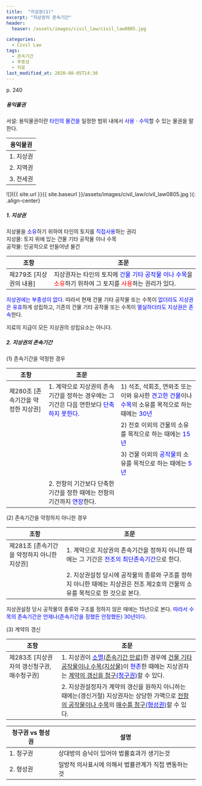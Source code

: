 ```yaml
---
title:  "지상권(1)"
excerpt: "지상권의 존속기간"
header:
  teaser: /assets/images/civil_law/civil_law0805.jpg

categories:
  - Civil Law
tags:
  - 존속기간
  - 부종성
  - 지료
last_modified_at: 2020-08-05T14:30
---
```

p. 240  
##### 용익물권    
서설: 용익물권이란 <span style="color:blue">타인의 물건을</span> 일정한 범위 내에서 <span style="color:blue">사용ㆍ수익</span>할 수 있는 물권을 말한다.  

|	<center>용익물권</center>			|
| :-------------------------------------------	|
| 1. 지상권					|
| 2. 지역권					|
| 3. 전세권					|


![]({{ site.url }}{{ site.baseurl }}/assets/images/civil_law/civil_law0805.jpg   ){: .align-center} 


##### 1. 지상권  
지상물을 <span style="color:blue">소유</span>하기 위하여 타인의 토지를 <span style="color:blue">직접사용</span>하는 권리  
지상물: 토지 위에 있는 건물 기타 공작물 이나 수목  
공작물: 인공적으로 만들어낸 물건  

|	<center>조항</center>			|		<center>조문</center>		|
| :-------------------------------------------	| :-------------------------------------------	|
| 제279조 [지상권의 내용]			 	| 지상권자는 타인의 토지에 <span style="color:blue">건물 기타 공작물 이나 수목</span>을 <span style="color:red">소유</span>하기 위하여 그 토지를 <span style="color:red">사용</span>하는 권리가 있다.	|

<span style="color:blue">지상권에는 부종성이 없다.</span> 따라서 현재 건물 기타 공작물 또는 수목이 <span style="color:blue">없더라도 지상권은 유효</span>하게 성립하고, 기존의 건물 기타 공작물 또는 수목이 <span style="color:blue">멸실하더라도 지상권은 존속</span>한다.  

지료의 지급이 모든 지상권의 성립요소는 아니다.  

##### 2. 지상권의 존속기간  
(1) 존속기간을 약정한 경우  

|	<center>조항</center>			|		<center>조문</center>		|						|
| :-------------------------------------------	| :-------------------------------------------	|:-------------------------------------------	|
| 제280조 [존속기간을 약정한 지상권]		 	| 1. 계약으로 지상권의 존속기간을 정하는 경우에는 그 기간은 다음 연한보다 <span style="color:blue">단축하지 못한다.</span>	| 1) 석조, 석회조, 연와조 또는 이와 유사한 <span style="color:blue">견고한 건물</span>이나 <span style="color:blue">수목</span>의 소유를 목적으로 하는 때에는 <span style="color:blue">30년</span>	|
|						|												| 2) 전호 이외의 건물의 소유를 목적으로 하는 때에는 <span style="color:blue">15년</span>	|
|						|												| 3) 건물 이외의 <span style="color:blue">공작물</span>의 소유를 목적으로 하는 때에는 <span style="color:blue">5년</span>	|
|						| 2. 전항의 기간보다 단축한 기간을 정한 때에는 전항의 기간까지 <span style="color:blue">연장</span>한다.												| |

(2) 존속기간을 약정하지 아니한 경우  

|	<center>조항</center>			|		<center>조문</center>		|
| :-------------------------------------------	| :-------------------------------------------	|
| 제281조 [존속기간을 약정하지 아니한 지상권]		 	| 1. 계약으로 지상권의 존속기간을 정하지 아니한 때에는 그 기간은 <span style="color:blue">전조의 최단존속기간</span>으로 한다.	|
|					 	| 2. 지상권설정 당시에 공작물의 종류와 구조를 정하지 아니한 때에는 지상권은 전조 제2호의 건물의 소유를 목적으로 한 것으로 본다.	|

지상권설정 당시 공작물의 종류와 구조를 정하지 않은 때에는 15년으로 본다. <span style="color:blue">따라서 수목의 존속기간은 언제나(존속기간을 정했든 안정했든) 30년이다.</span>  


(3) 계약의 갱신  

|	<center>조항</center>			|		<center>조문</center>		|
| :-------------------------------------------	| :-------------------------------------------	|
| 제283조 [지상권자의 갱신청구권, 매수청구권]		 	| 1. 지상권이 <u><span style="color:blue">소멸</span>(존속기간 만료)</u>한 경우에 <u>건물 기타 공작물이나 수목(지상물)</u>이 <span style="color:blue">현존</span>한 때에는 지상권자는 <u>계약의 갱신을 청구<span style="color:blue">(청구권)</span></u>할 수 있다.	|
|					 	| 2. 지상권설정자가 계약의 갱신을 원하지 아니하는 때에는(갱신거절) 지상권자는 상당한 가액으로 <u>전항의 공작물이나 수목</u>의 <u>매수를 청구<span style="color:blue">(형성권)</span></u>할 수 있다.	|

 
|	<center>청구권 vs 형성권</center>		|		<center>설명</center>		|
| :-------------------------------------------	| :-------------------------------------------	|
| 1. 청구권				 	| 상대방의 승낙이 있어야 법률효과가 생기는것			|
| 2. 형성권				 	| 일방적 의사표시에 의해서 법률관계가 직접 변동하는것		|

